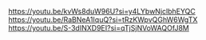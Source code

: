 https://youtu.be/kvWs8duW96U?si=y4LYbwNjclbhEYQC <br/>
https://youtu.be/RaBNeA1IquQ?si=tRzKWpvQGhW6WgTX <br/>
https://youtu.be/S-3dINXD9EI?si=qTjSjNVoWAQOfJ8M
